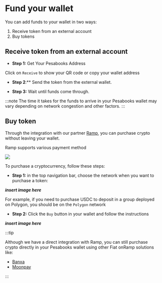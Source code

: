 # Fund your wallet

You can add funds to your wallet in two ways:

1. Receive token from an external account
2. Buy tokens

## Receive token from an external account

- **Step 1:** Get Your Pesabooks Address

Click on `Receive` to show your QR code or copy your wallet address

- **Step 2**:\*\* Send the token from the external wallet.

- **Step 3:** Wait until funds come through.

:::note
The time it takes for the funds to arrive in your Pesabooks wallet may vary depending on network congestion and other factors.
:::

## Buy token

Through the integration with our partner [Ramp](https://ramp.network/), you can purchase crypto without leaving your wallet.

Ramp supports various payment method

![](/img/ramp-payments-method.png)

To purchase a cryptocurrency, follow these steps:

- **Step 1:** in the top navigation bar, choose the network when you want to purchase a token:

**_insert image here_**

For example, if you need to purchase USDC to deposit in a group deployed on Polygon, you should be on the `Polygon` network

- **Step 2:** Click the `Buy` button in your wallet and follow the instructions

**_insert image here_**

:::tip

Although we have a direct integration with Ramp, you can still purchase crypto directly in your Pesabooks wallet using other Fiat onRamp solutions like:

- [Banxa](https://banxa.com/)
- [Moonpay](https://www.moonpay.com/)

:::
